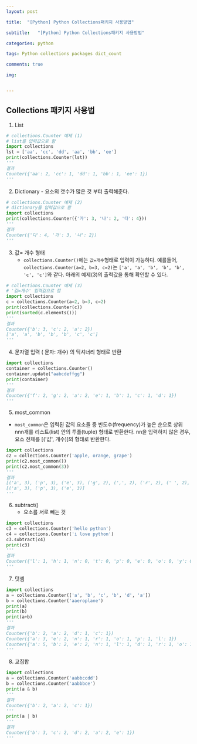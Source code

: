 ```yaml
---
layout: post

title:  "[Python] Python Collections패키지 사용방법"

subtitle:   "[Python] Python Collections패키지 사용방법"

categories: python

tags: Python collections packages dict_count

comments: true

img: 


---
```




## Collections 패키지 사용법



1. List

```python
# collections.Counter 예제 (1)
# list를 입력값으로 함
import collections
lst = ['aa', 'cc', 'dd', 'aa', 'bb', 'ee']
print(collections.Counter(lst))
'''
결과
Counter({'aa': 2, 'cc': 1, 'dd': 1, 'bb': 1, 'ee': 1})
'''


```



2.  Dictionary  - 요소의 갯수가 많은 것 부터 출력해준다.

```python
# collections.Counter 예제 (2)
# dictionary를 입력값으로 함
import collections
print(collections.Counter({'가': 3, '나': 2, '다': 4}))
'''
결과
Counter({'다': 4, '가': 3, '나': 2})
'''

```



3. 값= 개수 형태
   *   `collections.Counter()`에는 `값=개수`형태로 입력이 가능하다.
     예를들어, `collections.Counter(a=2, b=3, c=2)`는 `['a', 'a', 'b', 'b', 'b', 'c', 'c']`와 같다.
     아래의 예제(3)의 출력값을 통해 확인할 수 있다.

```python
# collections.Counter 예제 (3)
# '값=개수' 입력값으로 함
import collections
c = collections.Counter(a=2, b=3, c=2)
print(collections.Counter(c))
print(sorted(c.elements()))
'''
결과
Counter({'b': 3, 'c': 2, 'a': 2})
['a', 'a', 'b', 'b', 'b', 'c', 'c']
'''


```



4. 문자열 입력  ( 문자: 개수) 의 딕셔너리 형태로 반환 

```python
import collections
container = collections.Counter()
container.update("aabcdeffgg")
print(container)
'''
결과
Counter({'f': 2, 'g': 2, 'a': 2, 'e': 1, 'b': 1, 'c': 1, 'd': 1})
'''

```



5. most_common 

* `most_common`은 입력된 값의 요소들 중 빈도수(frequency)가 높은 순으로 상위 nnn개를 리스트(list) 안의 투플(tuple) 형태로 반환한다. nn을 입력하지 않은 경우, 요소 전체를 [('값', 개수)]의 형태로 반환한다.

```python
import collections
c2 = collections.Counter('apple, orange, grape')
print(c2.most_common())
print(c2.most_common(3))
'''
결과
[('a', 3), ('p', 3), ('e', 3), ('g', 2), (',', 2), ('r', 2), (' ', 2), ('n', 1), ('l', 1), ('o', 1)]
[('a', 3), ('p', 3), ('e', 3)]
'''

```



6. subtract()   
   * 요소를 서로 빼는 것 

```python
import collections
c3 = collections.Counter('hello python')
c4 = collections.Counter('i love python')
c3.subtract(c4)
print(c3)
'''
결과
Counter({'l': 1, 'h': 1, 'n': 0, 't': 0, 'p': 0, 'e': 0, 'o': 0, 'y': 0, 'i': -1, 'v': -1, ' ': -1})
'''

```



7. 덧셈

```python
import collections
a = collections.Counter(['a', 'b', 'c', 'b', 'd', 'a'])
b = collections.Counter('aaeroplane')
print(a)
print(b)
print(a+b)
'''
결과
Counter({'b': 2, 'a': 2, 'd': 1, 'c': 1})
Counter({'a': 3, 'e': 2, 'n': 1, 'r': 1, 'o': 1, 'p': 1, 'l': 1})
Counter({'a': 5, 'b': 2, 'e': 2, 'n': 1, 'l': 1, 'd': 1, 'r': 1, 'o': 1, 'p': 1, 'c': 1})
'''
```



8. 교집합

```python
import collections
a = collections.Counter('aabbccdd')
b = collections.Counter('aabbbce')
print(a & b)
'''
결과
Counter({'b': 2, 'a': 2, 'c': 1})
'''
print(a | b)
'''
결과
Counter({'b': 3, 'c': 2, 'd': 2, 'a': 2, 'e': 1})
'''

```

